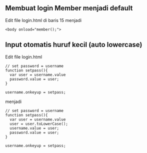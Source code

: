 
## Membuat login Member menjadi default
Edit file login.html di baris 15 menjadi 
```
<body onload="member();">
```

## Input otomatis huruf kecil (auto lowercase)
Edit file login.html 
```
// set password = username
function setpass(){
  var user = username.value		
  password.value = user;
}

username.onkeyup = setpass;

```
menjadi
```
// set password = username
function setpass(){
  var user = username.value	
  user = user.toLowerCase();
  username.value = user;	
  password.value = user;
}

username.onkeyup = setpass; 

```
